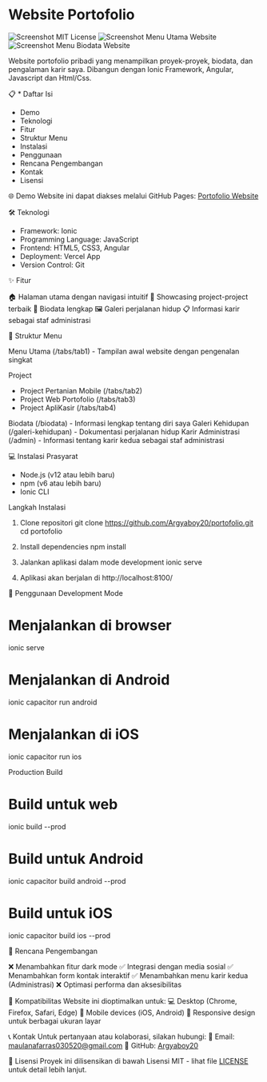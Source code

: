# Website Portofolio

![Screenshot MIT License](./assets/dokumentasi/MIT.png)
![Screenshot Menu Utama Website](./assets/dokumentasi/portofolio1.png)
![Screenshot Menu Biodata Website](./assets/dokumentasi/portofolio2.png)

Website portofolio pribadi yang menampilkan proyek-proyek, biodata, dan pengalaman karir saya. Dibangun dengan Ionic Framework, Angular, Javascript dan Html/Css.

📋 * Daftar Isi

* Demo
* Teknologi
* Fitur
* Struktur Menu
* Instalasi
* Penggunaan
* Rencana Pengembangan
* Kontak
* Lisensi

🌐 Demo
Website ini dapat diakses melalui GitHub Pages: [Portofolio Website](https://github.com/Argyaboy20/portofolio.git)

🛠️ Teknologi
- Framework: Ionic
- Programming Language: JavaScript
- Frontend: HTML5, CSS3, Angular
- Deployment: Vercel App
- Version Control: Git

✨ Fitur

🏠 Halaman utama dengan navigasi intuitif
📂 Showcasing project-project terbaik
👤 Biodata lengkap
🖼️ Galeri perjalanan hidup
📋 Informasi karir sebagai staf administrasi

📌 Struktur Menu

Menu Utama (/tabs/tab1) - Tampilan awal website dengan pengenalan singkat

Project
- Project Pertanian Mobile (/tabs/tab2)
- Project Web Portofolio (/tabs/tab3)
- Project ApliKasir (/tabs/tab4)


Biodata (/biodata) - Informasi lengkap tentang diri saya
Galeri Kehidupan (/galeri-kehidupan) - Dokumentasi perjalanan hidup
Karir Administrasi (/admin) - Informasi tentang karir kedua sebagai staf administrasi

💻 Instalasi
Prasyarat
- Node.js (v12 atau lebih baru)
- npm (v6 atau lebih baru)
- Ionic CLI

Langkah Instalasi
1. Clone repositori
git clone https://github.com/Argyaboy20/portofolio.git
cd portofolio

2. Install dependencies
npm install

3. Jalankan aplikasi dalam mode development
ionic serve

4. Aplikasi akan berjalan di http://localhost:8100/

🚀 Penggunaan
Development Mode
# Menjalankan di browser
ionic serve

# Menjalankan di Android
ionic capacitor run android

# Menjalankan di iOS
ionic capacitor run ios

Production Build
# Build untuk web
ionic build --prod

# Build untuk Android
ionic capacitor build android --prod

# Build untuk iOS
ionic capacitor build ios --prod

📝 Rencana Pengembangan

❌ Menambahkan fitur dark mode 
✅ Integrasi dengan media sosial
✅ Menambahkan form kontak interaktif
✅ Menambahkan menu karir kedua (Administrasi) 
❌ Optimasi performa dan aksesibilitas

📱 Kompatibilitas
Website ini dioptimalkan untuk:
💻 Desktop (Chrome, Firefox, Safari, Edge)
📱 Mobile devices (iOS, Android)
🔄 Responsive design untuk berbagai ukuran layar

📞 Kontak
Untuk pertanyaan atau kolaborasi, silakan hubungi:
📧 Email: maulanafarras030520@gmail.com
💼 GitHub: [Argyaboy20](https://github.com/Argyaboy20)

📄 Lisensi
Proyek ini dilisensikan di bawah Lisensi MIT - lihat file [LICENSE](https://github.com/Argyaboy20/portofolio/blob/main/LICENSE) untuk detail lebih lanjut.